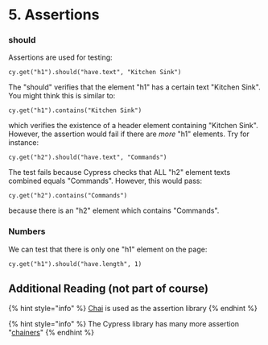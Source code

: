 # 5. Assertions

### should

Assertions are used for testing:

```text
cy.get("h1").should("have.text", "Kitchen Sink")
```

The "should" verifies that the element "h1" has a certain text "Kitchen Sink". You might think this is similar to:

```text
cy.get("h1").contains("Kitchen Sink")
```

which verifies the existence of a header element containing "Kitchen Sink".  However, the assertion would fail if there are _more_ "h1" elements. Try for instance:

```text
cy.get("h2").should("have.text", "Commands")
```

The test fails because Cypress checks that ALL "h2" element texts combined equals "Commands". However, this would pass:

```text
cy.get("h2").contains("Commands")
```

because there is an "h2" element which contains "Commands".

### Numbers

We can test that there is only one "h1" element on the page:

```text
cy.get("h1").should("have.length", 1)
```

## Additional Reading \(not part of course\)

{% hint style="info" %}
[Chai](https://www.chaijs.com/) is used as the assertion library
{% endhint %}

{% hint style="info" %}
The Cypress library has many more assertion "[chainers](https://docs.cypress.io/guides/references/assertions.html#Chai)"
{% endhint %}

